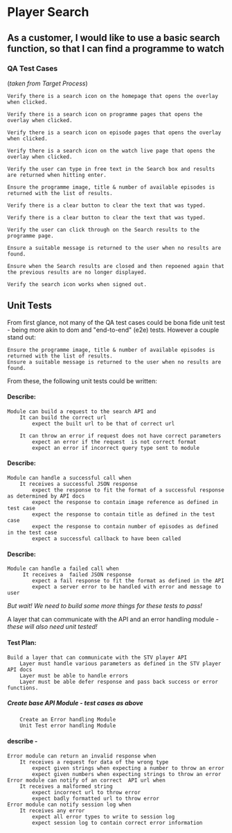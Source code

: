 # Player Search

## As a customer, I would like to use a basic search function, so that I can find a programme to watch

### QA Test Cases

(*taken from Target Process*)

    Verify there is a search icon on the homepage that opens the overlay when clicked.

    Verify there is a search icon on programme pages that opens the overlay when clicked.

    Verify there is a search icon on episode pages that opens the overlay when clicked.

    Verify there is a search icon on the watch live page that opens the overlay when clicked.

    Verify the user can type in free text in the Search box and results are returned when hitting enter.

    Ensure the programme image, title & number of available episodes is returned with the list of results.

    Verify there is a clear button to clear the text that was typed.

    Verify there is a clear button to clear the text that was typed.

    Verify the user can click through on the Search results to the programme page.

    Ensure a suitable message is returned to the user when no results are found.

    Ensure when the Search results are closed and then repoened again that the previous results are no longer displayed.

    Verify the search icon works when signed out.

## Unit Tests

From first glance, not many of the QA test cases could be bona fide unit test - being more akin to dom and "end-to-end" (e2e) tests. However a couple stand out:

    Ensure the programme image, title & number of available episodes is returned with the list of results.
    Ensure a suitable message is returned to the user when no results are found.

From these, the following unit tests could be written:

#### Describe:
	Module can build a request to the search API and
	    It can build the correct url
	    	expect the built url to be that of correct url

	    It can throw an error if request does not have correct parameters
	    	expect an error if the request  is not correct format
	    	expect an error if incorrect query type sent to module

#### Describe:
	Module can handle a successful call when
		It receives a successful JSON response
			expect the response to fit the format of a successful response as determined by API docs
            expect the response to contain image reference as defined in test case
            expect the response to contain title as defined in the test case
            expect the response to contain number of episodes as defined in the test case
			expect a successful callback to have been called

#### Describe:
	Module can handle a failed call when
		 It receives a  failed JSON response
			expect a fail response to fit the format as defined in the API
			expect a server error to be handled with error and message to user


_But wait! We need to build some more things for these tests to pass!_

A layer that can communicate with the API and an error handling module - _these
will also need unit tested!_

#### Test Plan:
	Build a layer that can communicate with the STV player API
		Layer must handle various parameters as defined in the STV player API docs
		Layer must be able to handle errors
		Layer must be able defer response and pass back success or error functions.

##### Create base API Module - test cases as above
        Create an Error handling Module
        Unit Test error handling Module

#### describe -
	Error module can return an invalid response when
		It receives a request for data of the wrong type
			expect given strings when expecting a number to throw an error
			expect given numbers when expecting strings to throw an error
    Error module can notify of an correct  API url when
		It receives a malformed string
			expect incorrect url to throw error
			expect badly formatted url to throw error
	Error module can notify session log when
		It receives any error
			expect all error types to write to session log
			expect session log to contain correct error information
